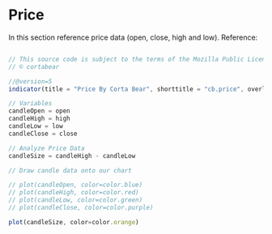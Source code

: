 # Price  
In this section reference price data (open, close, high and low).
Reference: []()  

```js  

// This source code is subject to the terms of the Mozilla Public License 2.0 at https://mozilla.org/MPL/2.0/
// © cortabear

//@version=5
indicator(title = "Price By Corta Bear", shorttitle = "cb.price", overlay = false)

// Variables  
candleOpen = open  
candleHigh = high 
candleLow = low
candleClose = close 

// Analyze Price Data  
candleSize = candleHigh - candleLow

// Draw candle data onto our chart  

// plot(candleOpen, color=color.blue)  
// plot(candleHigh, color=color.red)  
// plot(candleLow, color=color.green)
// plot(candleClose, color=color.purple)   

plot(candleSize, color=color.orange) 
  
 ```  
